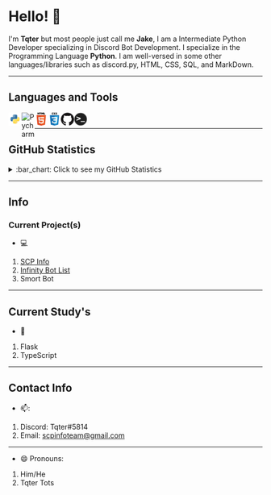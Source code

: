 # Hello! 👋
I'm **Tqter** but most people just call me **Jake**, I am a Intermediate Python Developer specializing in Discord Bot Development. I specialize in the Programming Language **Python**. I am well-versed in some other languages/libraries such as discord.py, HTML, CSS, SQL, and MarkDown.

---

## Languages and Tools

<img align="left" alt="Python" width="26px" src="https://raw.githubusercontent.com/github/explore/80688e429a7d4ef2fca1e82350fe8e3517d3494d/topics/python/python.png" />
<img align="left" alt="Pycharm" width="26px" src="https://raw.githubusercontent.com/github/explore/80688e429a7d4ef2fca1e82350fe8e3517d3494d/topics/visual-studio-code/visual-studio-code" />
<img align="left" alt="HTML5" width="26px" src="https://raw.githubusercontent.com/github/explore/80688e429a7d4ef2fca1e82350fe8e3517d3494d/topics/html/html.png" />
<img align="left" alt="CSS3" width="26px" src="https://raw.githubusercontent.com/github/explore/80688e429a7d4ef2fca1e82350fe8e3517d3494d/topics/css/css.png" />
<img align="left" alt="GitHub" width="26px" src="https://raw.githubusercontent.com/github/explore/78df643247d429f6cc873026c0622819ad797942/topics/github/github.png" />
<img align="left" alt="Terminal" width="26px" src="https://raw.githubusercontent.com/github/explore/80688e429a7d4ef2fca1e82350fe8e3517d3494d/topics/terminal/terminal.png" />

<br><hr>

## GitHub Statistics
<details>
  <summary>
    :bar_chart: Click to see my GitHub Statistics
  </summary>
  <p align="center">
&nbsp;<img align="center" src="https://github-readme-stats.vercel.app/api?username=Tqter&show_icons=true&theme=dracula" alt="Tqter" height="200"/>
<img align="center" src="https://github-readme-stats.vercel.app/api/top-langs/?username=Tqter&hide=lua&theme=dracula" alt="Tqter's github stats"/>
<div><img src="https://github-profile-trophy.vercel.app/?username=Tqter&theme=dracula" width="1200"></div>
  </p>
</details>

--- 

## Info

### Current Project(s)
- 💻  
1. [SCP Info](http://scpinfo.xyz)  
2. [Infinity Bot List](https://infinitybots.xyz)
3. Smort Bot

---

## Current Study's
- :pencil:
1. Flask
2. TypeScript

---

## Contact Info
- 📫: 
1. Discord: Tqter#5814
2. Email: scpinfoteam@gmail.com

---

- 😄 Pronouns: 
1. Him/He
2. Tqter Tots

